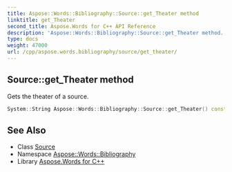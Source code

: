 ```yaml
---
title: Aspose::Words::Bibliography::Source::get_Theater method
linktitle: get_Theater
second_title: Aspose.Words for C++ API Reference
description: 'Aspose::Words::Bibliography::Source::get_Theater method. Gets the theater of a source in C++.'
type: docs
weight: 47000
url: /cpp/aspose.words.bibliography/source/get_theater/
---
```

## Source::get_Theater method


Gets the theater of a source.

```cpp
System::String Aspose::Words::Bibliography::Source::get_Theater() const
```

## See Also

* Class [Source](../)
* Namespace [Aspose::Words::Bibliography](../../)
* Library [Aspose.Words for C++](../../../)
